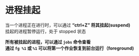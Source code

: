 # 进程挂起
当一个进程正在进行时，可以通过 **“ctrl+Z” 将其挂起(suspend)**  
挂起的进程暂停运行，处于 stopped 状态  

**所有被挂起的进程，可以通过 `jobs` 命令查看**  
**通过 `fg %1` 或 `%1` 可以将第一个作业恢复到前台运行（foreground)**  
